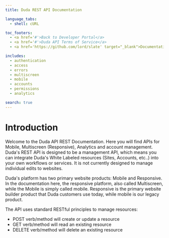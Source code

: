 ```yaml
---
title: Duda REST API Documentation

language_tabs:
  - shell: cURL

toc_footers:
  - <a href='#'>Back to Developer Portal</a>
  - <a href='#'>Duda API Terms of Service</a>
  - <a href='https://github.com/lord/slate' target="_blank">Documentation Powered by Slate</a>

includes:
  - authentication
  - access
  - errors
  - multiscreen
  - mobile
  - accounts
  - permissions
  - analytics

search: true
---
```


# Introduction

Welcome to the Duda API REST Documentation. Here you will find APIs for Mobile, Multiscreen (Responsive), Analytics and account management. Duda's REST API is designed to be a management API, which means you can integrate Duda's White Labeled resources (Sites, Accounts, etc..) into your own workflows or services. It is not currently designed to manage individual edits to websites.

Duda's platform has two primary website products: Mobile and Responsive. In the documentation here, the responsive platform, also called Multiscreen, while the Mobile is simply called mobile. Responsive is the primary website builder product that Duda customers use today, while mobile is our legacy product.

The API uses standard RESTful principles to manage resources:

* POST verb/method will create or update a resource
* GET verb/method will read an existing resource
* DELETE verb/method will delete an existing resource


